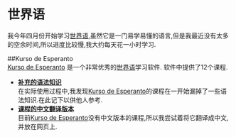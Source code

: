 ﻿世界语  
=============  

我今年四月份开始学习[世界语],虽然它是一门易学易懂的语言,但是我最近没有太多的空余时间,所以进度比较慢,我大约每天花一小时学习.  

##Kurso de Esperanto  
[Kurso de Esperanto] 是一个非常优秀的[世界语]学习软件. 软件中提供了12个课程.  
   
*  __[补充的语法知识](Esperanto-Gramma.zh)__  
在实际使用过程中,我发现[Kurso de Esperanto]的课程在一开始漏掉了一些语法知识.在此记下以供他人参考.   
*  __[课程的中文翻译版本](Esperanto-Chinese.en)__  
目前[Kurso de Esperanto]没有中文版本的课程,所以我尝试着将它翻译成中文,并放在网页上.  




[Kurso de Esperanto]:http://www.kurso.com.br/  
[世界语]:http://en.wikipedia.org/wiki/Esperanto